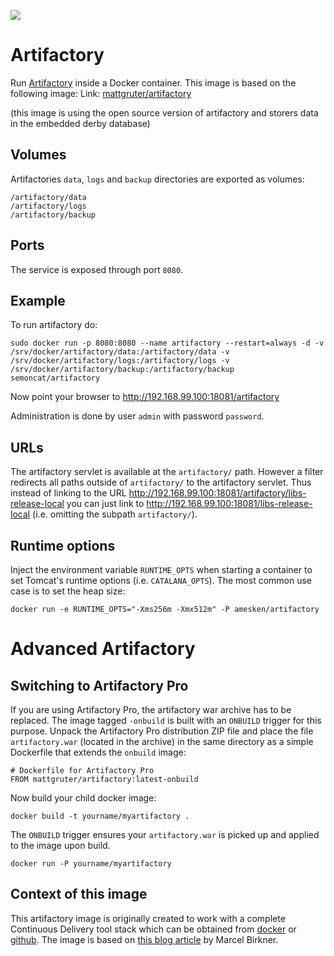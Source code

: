 [![](https://badge.imagelayers.io/amesken/artifactory:latest.svg)](https://imagelayers.io/?images=amesken/artifactory:latest 'Get your own badge on imagelayers.io')

# Artifactory

Run [Artifactory](http://www.jfrog.com/home/v_artifactory_opensource_overview) inside a Docker container.
This image is based on the following image:
Link: [mattgruter/artifactory](https://registry.hub.docker.com/u/mattgruter/artifactory/)

(this image is using the open source version of artifactory and storers data in the embedded derby database)

## Volumes
Artifactories `data`, `logs` and `backup` directories are exported as volumes:

    /artifactory/data
    /artifactory/logs
    /artifactory/backup

## Ports
The service is exposed through port `8080`.

## Example
To run artifactory do:

    sudo docker run -p 8080:8080 --name artifactory --restart=always -d -v /srv/docker/artifactory/data:/artifactory/data -v /srv/docker/artifactory/logs:/artifactory/logs -v /srv/docker/artifactory/backup:/artifactory/backup semoncat/artifactory

Now point your browser to http://192.168.99.100:18081/artifactory

Administration is done by user `admin` with password `password`.

## URLs
The artifactory servlet is available at the `artifactory/` path. However a filter redirects all paths outside of `artifactory/` to the artifactory servlet. Thus instead of linking to the URL http://192.168.99.100:18081/artifactory/libs-release-local you can just link to http://192.168.99.100:18081/libs-release-local (i.e. omitting the subpath `artifactory/`).

## Runtime options
Inject the environment variable `RUNTIME_OPTS` when starting a container to set Tomcat's runtime options (i.e. `CATALANA_OPTS`). The most common use case is to set the heap size:

    docker run -e RUNTIME_OPTS="-Xms256m -Xmx512m" -P amesken/artifactory


# Advanced Artifactory

## Switching to Artifactory Pro
If you are using Artifactory Pro, the artifactory war archive has to be replaced. The image tagged `-onbuild` is built with an `ONBUILD` trigger for this purpose. Unpack the Artifactory Pro distribution ZIP file and place the file `artifactory.war` (located in the archive) in the same directory as a simple Dockerfile that extends the `onbuild` image:

    # Dockerfile for Artifactory Pro
    FROM mattgruter/artifactory:latest-onbuild

Now build your child docker image:

    docker build -t yourname/myartifactory .

The `ONBUILD` trigger ensures your `artifactory.war` is picked up and applied to the image upon build.

    docker run -P yourname/myartifactory
    
## Context of this image
This artifactory image is originally created to work with a complete Continuous Delivery tool stack which can be obtained from [docker](https://hub.docker.com/r/amesken/cd-tool-stack/) or [github](https://github.com/amesken/cd-tool-stack).
The image is based on [this blog article](https://blog.codecentric.de/en/2015/10/continuous-integration-platform-using-docker-container-jenkins-sonarqube-nexus-gitlab) by Marcel Birkner.

